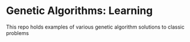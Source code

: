 # Genetic Algorithms: Learning

This repo holds examples of various genetic algorithm solutions to classic problems
